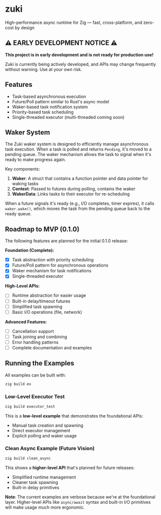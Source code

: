 # zuki
High-performance async runtime for Zig — fast, cross-platform, and zero-cost by design

## ⚠️ EARLY DEVELOPMENT NOTICE ⚠️

**This project is in early development and is not ready for production use!**

Zuki is currently being actively developed, and APIs may change frequently without warning. Use at your own risk.

## Features

- Task-based asynchronous execution
- Future/Poll pattern similar to Rust's async model
- Waker-based task notification system
- Priority-based task scheduling
- Single-threaded executor (multi-threaded coming soon)

## Waker System

The Zuki waker system is designed to efficiently manage asynchronous task execution. When a task is polled and returns `Pending`, it's moved to a pending queue. The waker mechanism allows the task to signal when it's ready to make progress again.

Key components:

1. **Waker**: A struct that contains a function pointer and data pointer for waking tasks
2. **Context**: Passed to futures during polling, contains the waker
3. **WakerData**: Links tasks to their executor for re-scheduling

When a future signals it's ready (e.g., I/O completes, timer expires), it calls `waker.wake()`, which moves the task from the pending queue back to the ready queue.

## Roadmap to MVP (0.1.0)

The following features are planned for the initial 0.1.0 release:

**Foundation (Complete):**
- [x] Task abstraction with priority scheduling
- [x] Future/Poll pattern for asynchronous operations
- [x] Waker mechanism for task notifications
- [x] Single-threaded executor

**High-Level APIs:**
- [ ] Runtime abstraction for easier usage
- [ ] Built-in delay/timeout futures
- [ ] Simplified task spawning
- [ ] Basic I/O operations (file, network)

**Advanced Features:**
- [ ] Cancellation support
- [ ] Task joining and combining
- [ ] Error handling patterns
- [ ] Complete documentation and examples

## Running the Examples

All examples can be built with:

```bash
zig build ex
```

### Low-Level Executor Test

```bash
zig build executor_test
```

This is a **low-level example** that demonstrates the foundational APIs:
- Manual task creation and spawning
- Direct executor management
- Explicit polling and waker usage

### Clean Async Example (Future Vision)

```bash
zig build clean_async
```

This shows a **higher-level API** that's planned for future releases:
- Simplified runtime management
- Cleaner task spawning
- Built-in delay primitives

**Note**: The current examples are verbose because we're at the foundational layer. Higher-level APIs like `async/await` syntax and built-in I/O primitives will make usage much more ergonomic.
